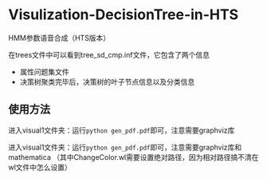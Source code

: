 # Visulization-DecisionTree-in-HTS

HMM参数语音合成（HTS版本）

在trees文件中可以看到tree_sd_cmp.inf文件，它包含了两个信息

* 属性问题集文件
* 决策树聚类完毕后，决策树的叶子节点信息以及分类信息

## 使用方法

进入visual1文件夹：运行`python gen_pdf.pdf`即可，注意需要graphviz库

进入visual1文件夹：运行`python gen_pdf.pdf`即可，注意需要graphviz库和mathematica
（其中ChangeColor.wl需要设置绝对路径，因为相对路径搞不清在wl文件中怎么设置）
